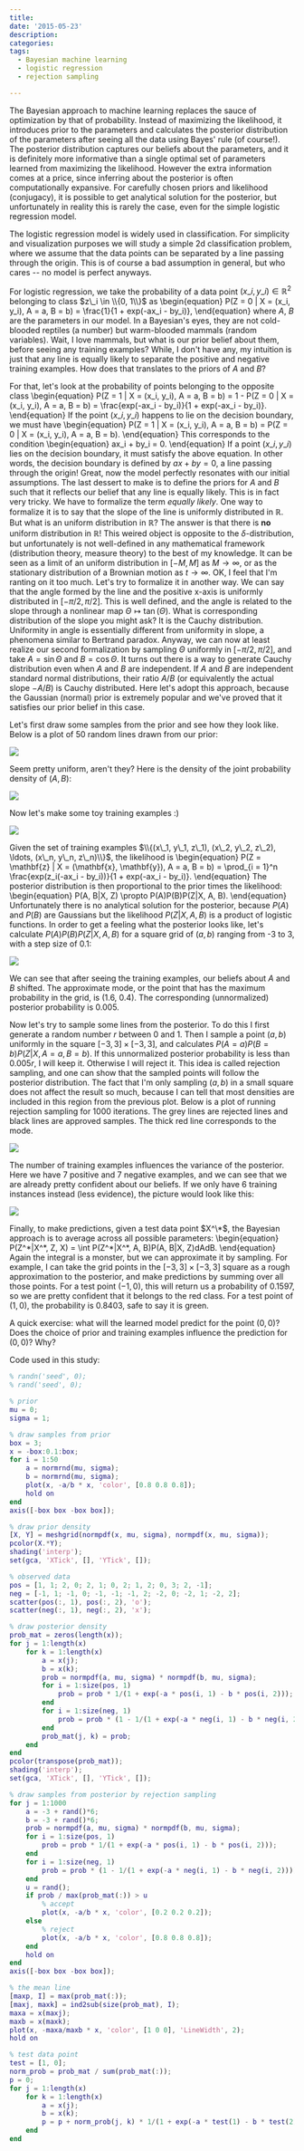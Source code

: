 ```yaml
---
title:
date: '2015-05-23'
description:
categories:
tags:
  - Bayesian machine learning
  - logistic regression
  - rejection sampling 

---
```

The Bayesian approach to machine learning replaces the sauce of optimization by that of probability. Instead of maximizing the likelihood, it introduces prior to the parameters and calculates the posterior distribution of the parameters after seeing all the data using Bayes' rule (of course!). The posterior distribution captures our beliefs about the parameters, and it is definitely more informative than a single optimal set of parameters learned from maximizing the likelihood. However the extra information comes at a price, since inferring about the posterior is often computationally expansive. For carefully chosen priors and likelihood (conjugacy), it is possible to get analytical solution for the posterior, but unfortunately in reality this is rarely the case, even for the simple logistic regression model.

The logistic regression model is widely used in classification. For simplicity and visualization purposes we will study a simple 2d classification problem, where we assume that the data points can be separated by a line passing through the origin. This is of course a bad assumption in general, but who cares -- no model is perfect anyways.

For logistic regression, we take the probability of a data point $(x\_i, y\_i) \in \mathbb{R}^2$ belonging to class $z\_i \in \\{0, 1\\}$ as
\begin{equation}
P(Z = 0 | X = (x\_i, y\_i), A = a, B = b) = \frac{1}{1 + exp(-ax\_i - by\_i)},
\end{equation}
where $A$, $B$ are the parameters in our model. In a Bayesian's eyes, they are not cold-blooded reptiles (a number) but warm-blooded mammals (random variables). Wait, I love mammals, but what is our prior belief about them, before seeing any training examples? While, I don't have any, my intuition is just that any line is equally likely to separate the positive and negative training examples. How does that translates to the priors of $A$ and $B$?

For that, let's look at the probability of points belonging to the opposite class
\begin{equation}
P(Z = 1 | X = (x\_i, y\_i), A = a, B = b) = 1 - P(Z = 0 | X = (x\_i, y\_i), A = a, B = b) = \frac{exp(-ax\_i - by\_i)}{1 + exp(-ax\_i - by\_i)}.
\end{equation}
If the point $(x\_i, y\_i)$ happens to lie on the decision boundary, we must have
\begin{equation}
P(Z = 1 | X = (x\_i, y\_i), A = a, B = b) = P(Z = 0 | X = (x\_i, y\_i), A = a, B = b).
\end{equation}
This corresponds to the condition
\begin{equation}
ax\_i + by\_i = 0.
\end{equation}
If a point $(x\_i, y\_i)$ lies on the decision boundary, it must satisfy the above equation. In other words, the decision boundary is defined by $ax + by = 0$, a line passing through the origin! Great, now the model perfectly resonates with our initial assumptions. The last dessert to make is to define the priors for $A$ and $B$ such that it reflects our belief that any line is equally likely. This is in fact very tricky. We have to formalize the term *equally likely*. One way to formalize it is to say that the slope of the line is uniformly distributed in $\mathbb{R}$. But what is an uniform distribution in $\mathbb{R}$? The answer is that there is **no** uniform distribution in $\mathbb{R}$! This weired object is opposite to the $\delta$-distribution, but unfortunately is not well-defined in any mathematical framework (distribution theory, measure theory) to the best of my knowledge. It can be seen as a limit of an uniform distribution in $[-M, M]$ as $M \rightarrow \infty$, or as the stationary distribution of a Brownian motion as $t \rightarrow \infty$. OK, I feel that I'm ranting on it too much. Let's try to formalize it in another way. We can say that the angle formed by the line and the positive x-axis is uniformly distributed in $[-\pi/2, \pi/2]$. This is well defined, and the angle is related to the slope through a nonlinear map $\Theta \mapsto \tan(\Theta)$. What is corresponding distribution of the slope you might ask? It is the Cauchy distribution. Uniformity in angle is essentially different from uniformity in slope, a phenomena similar to Bertrand paradox. Anyway, we can now at least realize our second formalization by sampling $\Theta$ uniformly in $[-\pi/2, \pi/2]$, and take $A = \sin\Theta$ and $B = \cos\Theta$. It turns out there is a way to generate Cauchy distribution even when $A$ and $B$ are independent. If $A$ and $B$ are independent standard normal distributions, their ratio $A/B$ (or equivalently the actual slope $-A/B$) is Cauchy distributed. Here let's adopt this approach, because the Gaussian (normal) prior is extremely popular and we've proved that it satisfies our prior belief in this case.

Let's first draw some samples from the prior and see how they look like. Below is a plot of 50 random lines drawn from our prior:

<img src="{{urls.media}}/fig8.png" />

Seem pretty uniform, aren't they? Here is the density of the joint probability density of $(A, B)$:

<img src="{{urls.media}}/fig9.png" />

Now let's make some toy training examples :)

<img src="{{urls.media}}/fig10.png" />

Given the set of training examples $\\{(x\_1, y\_1, z\_1), (x\_2, y\_2, z\_2), \ldots, (x\_n, y\_n, z\_n)\\}$, the likelihood is
\begin{equation}
P(Z = \mathbf{z} | X = (\mathbf{x}, \mathbf{y}), A = a, B = b) = \prod\_{i = 1}^n \frac{exp(z\_i(-ax\_i - by\_i))}{1 + exp(-ax\_i - by\_i)}.
\end{equation}
The posterior distribution is then proportional to the prior times the likelihood:
\begin{equation}
P(A, B|X, Z) \propto P(A)P(B)P(Z|X, A, B).
\end{equation}
Unfortunately there is no analytical solution for the posterior, because $P(A)$ and $P(B)$ are Gaussians but the likelihood $P(Z|X, A, B)$ is a product of logistic functions. In order to get a feeling what the posterior looks like, let's calculate $P(A)P(B)P(Z|X, A, B)$ for a square grid of $(a, b)$ ranging from -3 to 3, with a step size of 0.1:

<img src="{{urls.media}}/fig11.png" />

We can see that after seeing the training examples, our beliefs about $A$ and $B$ shifted. The approximate mode, or the point that has the maximum probability in the grid, is (1.6, 0.4). The corresponding (unnormalized) posterior probability is 0.005.

Now let's try to sample some lines from the posterior. To do this I first generate a random number $r$ between $0$ and $1$. Then I sample a point $(a, b)$ uniformly in the square $[-3, 3] \times [-3, 3]$, and calculates $P(A=a)P(B=b)P(Z|X, A=a, B=b)$. If this unnormalized posterior probability is less than $0.005r$, I will keep it. Otherwise I will reject it. This idea is called rejection sampling, and one can show that the sampled points will follow the posterior distribution. The fact that I'm only sampling $(a, b)$ in a small square does not affect the result so much, because I can tell that most densities are included in this region from the previous plot. Below is a plot of running rejection sampling for 1000 iterations. The grey lines are rejected lines and black lines are approved samples. The thick red line corresponds to the mode.

<img src="{{urls.media}}/fig12.png" />

The number of training examples influences the variance of the posterior. Here we have 7 positive and 7 negative examples, and we can see that we are already pretty confident about our beliefs. If we only have 6 training instances instead (less evidence), the picture would look like this:

<img src="{{urls.media}}/fig13.png" />

Finally, to make predictions, given a test data point $X^\*$, the Bayesian approach is to average across all possible parameters:
\begin{equation}
P(Z^\*|X^\*, Z, X) = \int P(Z^\*|X^\*, A, B)P(A, B|X, Z)dAdB.
\end{equation}
Again the integral is a monster, but we can approximate it by sampling. For example, I can take the grid points in the $[-3, 3] \times [-3, 3]$ square as a rough approximation to the posterior, and make predictions by summing over all those points. For a test point $(-1, 0)$, this will return us a probability of 0.1597, so we are pretty confident that it belongs to the red class. For a test point of $(1, 0)$, the probability is 0.8403, safe to say it is green.

A quick exercise: what will the learned model predict for the point $(0, 0)$? Does the choice of prior and training examples influence the prediction for $(0, 0)$? Why?

Code used in this study:

```matlab
% randn('seed', 0);
% rand('seed', 0);

% prior
mu = 0;
sigma = 1;

% draw samples from prior
box = 3;
x = -box:0.1:box;
for i = 1:50
    a = normrnd(mu, sigma);
    b = normrnd(mu, sigma);
    plot(x, -a/b * x, 'color', [0.8 0.8 0.8]);
    hold on
end
axis([-box box -box box]);

% draw prior density
[X, Y] = meshgrid(normpdf(x, mu, sigma), normpdf(x, mu, sigma));
pcolor(X.*Y);
shading('interp');
set(gca, 'XTick', [], 'YTick', []);

% observed data
pos = [1, 1; 2, 0; 2, 1; 0, 2; 1, 2; 0, 3; 2, -1];
neg = [-1, 1; -1, 0; -1, -1; -1, 2; -2, 0; -2, 1; -2, 2];
scatter(pos(:, 1), pos(:, 2), 'o');
scatter(neg(:, 1), neg(:, 2), 'x');

% draw posterior density
prob_mat = zeros(length(x));
for j = 1:length(x)
    for k = 1:length(x)
        a = x(j);
        b = x(k);
        prob = normpdf(a, mu, sigma) * normpdf(b, mu, sigma);
        for i = 1:size(pos, 1)
            prob = prob * 1/(1 + exp(-a * pos(i, 1) - b * pos(i, 2)));
        end
        for i = 1:size(neg, 1)
            prob = prob * (1 - 1/(1 + exp(-a * neg(i, 1) - b * neg(i, 2))));
        end
        prob_mat(j, k) = prob;
    end
end
pcolor(transpose(prob_mat));
shading('interp');
set(gca, 'XTick', [], 'YTick', []);

% draw samples from posterior by rejection sampling
for j = 1:1000
    a = -3 + rand()*6;
    b = -3 + rand()*6;
    prob = normpdf(a, mu, sigma) * normpdf(b, mu, sigma);
    for i = 1:size(pos, 1)
        prob = prob * 1/(1 + exp(-a * pos(i, 1) - b * pos(i, 2)));
    end
    for i = 1:size(neg, 1)
        prob = prob * (1 - 1/(1 + exp(-a * neg(i, 1) - b * neg(i, 2))));
    end
    u = rand();
    if prob / max(prob_mat(:)) > u
        % accept
        plot(x, -a/b * x, 'color', [0.2 0.2 0.2]);
    else
        % reject
        plot(x, -a/b * x, 'color', [0.8 0.8 0.8]);
    end
    hold on
end
axis([-box box -box box]);

% the mean line
[maxp, I] = max(prob_mat(:));
[maxj, maxk] = ind2sub(size(prob_mat), I);
maxa = x(maxj);
maxb = x(maxk);
plot(x, -maxa/maxb * x, 'color', [1 0 0], 'LineWidth', 2);
hold on

% test data point
test = [1, 0];
norm_prob = prob_mat / sum(prob_mat(:));
p = 0;
for j = 1:length(x)
    for k = 1:length(x)
        a = x(j);
        b = x(k);
        p = p + norm_prob(j, k) * 1/(1 + exp(-a * test(1) - b * test(2)));
    end
end
```
